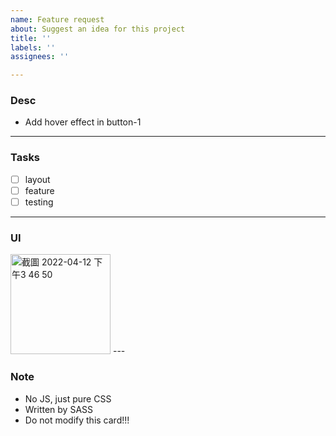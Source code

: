 ```yaml
---
name: Feature request
about: Suggest an idea for this project
title: ''
labels: ''
assignees: ''

---
```


### Desc
- Add hover effect in button-1
---

### Tasks
- [ ] layout
- [ ] feature
- [ ] testing
---

### UI
<img width="160" alt="截圖 2022-04-12 下午3 46 50" src="https://user-images.githubusercontent.com/55973225/162908397-3dd9d202-30f6-49bb-94be-38b957881521.png">
---

### Note
- No JS, just pure CSS
- Written by SASS
- Do not modify this card!!!
